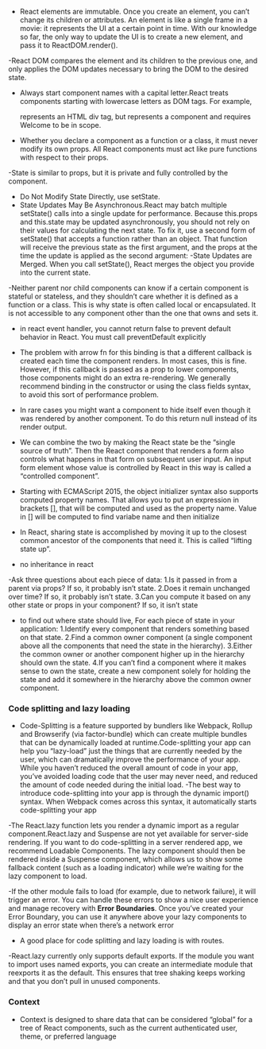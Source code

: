 - React elements are immutable. Once you create an element, you can’t change its children or attributes. An element is like a single frame in a movie: it represents the UI at a certain point in time. With our knowledge so far, the only way to update the UI is to create a new element, and pass it to ReactDOM.render().

-React DOM compares the element and its children to the previous one, and only applies the DOM updates necessary to bring the DOM to the desired state.

- Always start component names with a capital letter.React treats components starting with lowercase letters as DOM tags. For example, <div /> represents an HTML div tag, but <Welcome /> represents a component and requires Welcome to be in scope.

- Whether you declare a component as a function or a class, it must never modify its own props. All React components must act like pure functions with respect to their props.

-State is similar to props, but it is private and fully controlled by the component.

- Do Not Modify State Directly, use setState. 
- State Updates May Be Asynchronous.React may batch multiple setState() calls into a single update for performance. Because this.props and this.state may be updated asynchronously, you should not rely on their values for calculating the next state. To fix it, use a second form of setState() that accepts a function rather than an object. That function will receive the previous state as the first argument, and the props at the time the update is applied as the second argument:
-State Updates are Merged. When you call setState(), React merges the object you provide into the current state.

-Neither parent nor child components can know if a certain component is stateful or stateless, and they shouldn’t care whether it is defined as a function or a class. This is why state is often called local or encapsulated. It is not accessible to any component other than the one that owns and sets it.

- in react event handler, you cannot return false to prevent default behavior in React. You must call preventDefault explicitly

- The problem with arrow fn for this binding is that a different callback is created each time the component renders. In most cases, this is fine. However, if this callback is passed as a prop to lower components, those components might do an extra re-rendering. We generally recommend binding in the constructor or using the class fields syntax, to avoid this sort of performance problem.

- In rare cases you might want a component to hide itself even though it was rendered by another component. To do this return null instead of its render output.

- We can combine the two by making the React state be the “single source of truth”. Then the React component that renders a form also controls what happens in that form on subsequent user input. An input form element whose value is controlled by React in this way is called a “controlled component”.

- Starting with ECMAScript 2015, the object initializer syntax also supports computed property names. That allows you to put an expression in brackets [], that will be computed and used as the property name. Value in [] will be computed to find variabe name and then initialize

- In React, sharing state is accomplished by moving it up to the closest common ancestor of the components that need it. This is called “lifting state up”.

- no inheritance in react

-Ask three questions about each piece of data:
	1.Is it passed in from a parent via props? If so, it probably isn’t state.
	2.Does it remain unchanged over time? If so, it probably isn’t state.
	3.Can you compute it based on any other state or props in your component? If so, it isn’t state
    
- to find out where state should live, For each piece of state in your application:
	1.Identify every component that renders something based on that state.
	2.Find a common owner component (a single component above all the components that need the state in the 	 hierarchy).
	3.Either the common owner or another component higher up in the hierarchy should own the state.
	4.If you can’t find a component where it makes sense to own the state, create a new component solely for holding the state and add it somewhere in the hierarchy above the common owner component.
    
 ### Code splitting and lazy loading
    
- Code-Splitting is a feature supported by bundlers like Webpack, Rollup and Browserify (via factor-bundle) which can create multiple bundles that can be dynamically loaded at runtime.Code-splitting your app can help you “lazy-load” just the things that are currently needed by the user, which can dramatically improve the performance of your app. While you haven’t reduced the overall amount of code in your app, you’ve avoided loading code that the user may never need, and reduced the amount of code needed during the initial load.
-The best way to introduce code-splitting into your app is through the dynamic import() syntax. When Webpack comes across this syntax, it automatically starts code-splitting your app

-The React.lazy function lets you render a dynamic import as a regular component.React.lazy and Suspense are not yet available for server-side rendering. If you want to do code-splitting in a server rendered app, we recommend Loadable Components. The lazy component should then be rendered inside a Suspense component, which allows us to show some fallback content (such as a loading indicator) while we’re waiting for the lazy component to load.


-If the other module fails to load (for example, due to network failure), it will trigger an error. You can handle these errors to show a nice user experience and manage recovery with **Error Boundaries**. Once you’ve created your Error Boundary, you can use it anywhere above your lazy components to display an error state when there’s a network error

- A good place for code splitting and lazy loading is with routes.

-React.lazy currently only supports default exports. If the module you want to import uses named exports, you can create an intermediate module that reexports it as the default. This ensures that tree shaking keeps working and that you don’t pull in unused components.

### Context
-  Context is designed to share data that can be considered “global” for a tree of React components, such as the current authenticated user, theme, or preferred language


